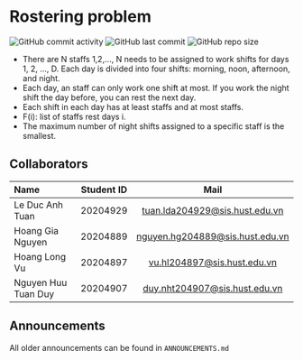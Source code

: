 # Rostering problem
![GitHub commit activity](https://img.shields.io/github/commit-activity/m/tuanlda78202/Roster?color=%23F7CAC9&label=Commit&logo=Battle.net&logoColor=%23DFCFBE&style=flat-square) ![GitHub last commit](https://img.shields.io/github/last-commit/tuanlda78202/Roster?color=%23F7CAC9&label=Last%20Commit&logo=Google%20Photos&logoColor=%23DFCFBE&style=flat-square) ![GitHub repo size](https://img.shields.io/github/repo-size/tuanlda78202/Roster?color=%23F7CAC9&label=Repo%20Size&logo=Databricks&logoColor=%23DFCFBE&style=flat-square)

- There are N staffs 1,2,..., N needs to be assigned to work shifts for days 1, 2, ..., D. Each day is divided into four shifts: morning, noon, afternoon, and night.
- Each day, an staff can only work one shift at most. If you work the night shift the day before, you can rest the next day.
- Each shift in each day has at least staffs and at most staffs.
- F(i): list of staffs rest days i.
- The maximum number of night shifts assigned to a specific staff is the smallest.
## Collaborators 
| Name                         | Student ID       | Mail                                      |
| :---                         |    :----:        |          :---:                             |
| Le Duc Anh Tuan              | 20204929         | tuan.lda204929@sis.hust.edu.vn            |
| Hoang Gia Nguyen             | 20204889         | nguyen.hg204889@sis.hust.edu.vn           |
| Hoang Long Vu                | 20204897         | vu.hl204897@sis.hust.edu.vn               |
| Nguyen Huu Tuan Duy          | 20204907         | duy.nht204907@sis.hust.edu.vn             |

## Announcements
All older announcements can be found in `ANNOUNCEMENTS.md`

